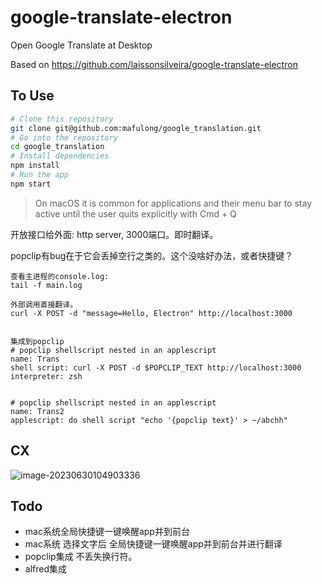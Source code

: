 # google-translate-electron

Open Google Translate at Desktop

Based on https://github.com/laissonsilveira/google-translate-electron

## To Use

```bash
# Clone this repository
git clone git@github.com:mafulong/google_translation.git
# Go into the repository
cd google_translation
# Install dependencies
npm install
# Run the app
npm start
```

> On macOS it is common for applications and their menu bar to stay active until the user quits explicitly with Cmd + Q

开放接口给外面: http server, 3000端口。即时翻译。



popclip有bug在于它会丢掉空行之类的。这个没啥好办法，或者快捷键？


```
查看主进程的console.log:
tail -f main.log

外部调用直接翻译。
curl -X POST -d "message=Hello, Electron" http://localhost:3000


集成到popclip
# popclip shellscript nested in an applescript 
name: Trans
shell script: curl -X POST -d $POPCLIP_TEXT http://localhost:3000
interpreter: zsh


# popclip shellscript nested in an applescript 
name: Trans2
applescript: do shell script "echo '{popclip text}' > ~/abchh"
```





## CX

![image-20230630104903336](https://cdn.jsdelivr.net/gh/mafulong/mdPic@vv8/v8/202306301049621.png)

## Todo

- mac系统全局快捷键一键唤醒app并到前台
- mac系统 选择文字后 全局快捷键一键唤醒app并到前台并进行翻译
- popclip集成 不丢失换行符。
- alfred集成